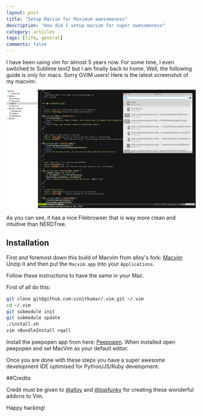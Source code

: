 ```yaml
---
layout: post
title: "Setup Macvim for Maximum awesomeness"
description: "How did I setup macvim for super awesomeness"
category: articles
tags: [life, general]
comments: false
---
```


I have been using vim for almost 5 years now. For some time, I even
switched to Sublime text2 but I am finally back to home. Well, the
following guide is only for macs. Sorry GVIM users!
Here is the latest screenshot of my macvim:

![Macvim](/public/img/vim.png)

As you can see, it has a nice Filebrowser that is way more clean and
intuitive than NERDTree.  

## Installation

First and foremost down this build of Macvim from alloy's fork:
[Macvim](https://github.com/alloy/macvim/releases/download/snapshot-71/MacVim-71-20130920.zip)
Unzip it and then put the `Macvim.app` into your `Applications`.

Follow these instructions to have the same in your Mac.

First of all do this:

```sh
git clone git@github.com:vinitkumar/.vim.git ~/.vim
cd ~/.vim
git submodule init
git submodule update
./install.sh
vim +BundleInstall +qall
```
Install the peepopen app from here: [Peepopen](http://topfunky.github.io/PeepOpen/).
When installed open peepopen and set MacVim as your default editor.

Once you are done with these steps you have a super awesome development
IDE optimised for Python/JS/Ruby development.

##Credits

Credit must be given to [@alloy](http://github.com/alloy) and
[@topfunky](http://twitter.com/topfunky) for creating these wonderful
addons to Vim.

Happy hacking!
